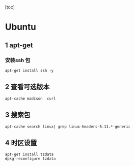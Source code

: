[toc]



# Ubuntu



## 1  apt-get



### 安装ssh 包

```
apt-get install ssh -y
```





## 2 查看可选版本



```
apt-cache madison  curl
```



## 3 搜索包





```
apt-cache search linux| grep linux-headers-5.11.*-generic
```



## 4 时区设置



```
apt-get install tzdata
dpkg-reconfigure tzdata
```




